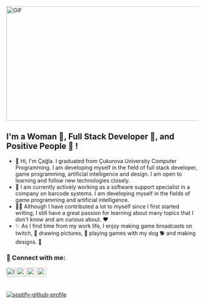 <img align="top" alt="GIF" src="https://media1.giphy.com/media/L1R1tvI9svkIWwpVYr/giphy.gif?cid=ecf05e47ubrf5vw8zmnelk4zxea5lhs2cc3xpsj2r1ej68k7&rid=giphy.gif&ct=g" width="1000" height="300" />

## I'm a Woman ​🎀​, Full Stack Developer 🚀, and Positive People 💫 !
- 🙌​ Hi, I'm Çağla. I graduated from Çukurova University Computer Programming. I am developing myself in the field of full stack developer, game programming, artificial intelligence and design. I am open to learning and follow new technologies closely.
- 💪​ I am currently actively working as a software support specialist in a company on barcode systems. I am developing myself in the fields of game programming and artificial intelligence.
- 👩‍💻​ Although I have contributed a lot to myself since I first started writing, I still have a great passion for learning about many topics that I don't know and am curious about. ❤️
- ​✨​​ As I find time from my work life, I enjoy making game broadcasts on twitch, ​🎥​ drawing pictures, 🎨​ playing games with my dog 🐕​ and making designs. 🌈​ 


### 📩 Connect with me:

[<img align="left" alt="linkedin | LinkedIn" width="24px" src="https://raw.githubusercontent.com/peterthehan/peterthehan/master/assets/linkedin.svg" />][linkedin]
[<img align="left" alt="twitter | Twitter" width="24px" src="https://raw.githubusercontent.com/peterthehan/peterthehan/master/assets/twitter.svg" />][twitter]
[<img align="left" height="24" width="24" src="https://cdn.jsdelivr.net/npm/simple-icons@v4/icons/instagram.svg" />][instagram]
[<img align="left" height="24" width="24" src="https://cdn.jsdelivr.net/npm/simple-icons@v4/icons/gmail.svg" />][gmail]


<br />

[instagram]:https://www.instagram.com/caglasarikci
[linkedin]: https://www.linkedin.com/in/caglasarikci/
[twitter]:  https://www.twitter.com/caglasarikci
[gmail]: mailto:caglasarikci@gmail.com
<br />

[![spotify-github-profile](https://spotify-github-profile.vercel.app/api/view?uid=caglasarikci&cover_image=true&theme=natemoo-re&bar_color=53b14f&bar_color_cover=false)](https://spotify-github-profile.vercel.app/api/view?uid=caglasarikci&redirect=true)
